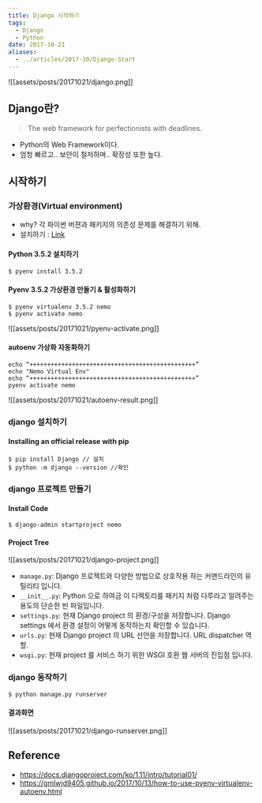 ```yaml
---
title: Django 시작하기
tags:
  - Django
  - Python
date: 2017-10-21
aliases: 
  - ../articles/2017-10/Django-Start
---
```


![[assets/posts/20171021/django.png]]

## Django란?
> The web framework for perfectionists with deadlines.

- Python의 Web Framework이다.
- 엄청 빠르고.. 보안이 철저하며.. 확장성 또한 높다.

## 시작하기
### 가상환경(Virtual environment)
- why? 각 파이썬 버젼과 패키지의 의존성 문제를 해결하기 위해.
- 설치하기 : [Link](https://gmlwjd9405.github.io/2017/10/13/how-to-use-pyenv-virtualenv-autoenv.html)

#### Python 3.5.2 설치하기

```
$ pyenv install 3.5.2
```

#### Pyenv 3.5.2 가상환경 만들기 & 활성화하기

```
$ pyenv virtualenv 3.5.2 nemo
$ pyenv activate nemo
```

![[assets/posts/20171021/pyenv-activate.png]]

#### autoenv 가상화 자동화하기

```
echo “+++++++++++++++++++++++++++++++++++++++++++++++”
echo "Nemo Virtual Env"
echo “+++++++++++++++++++++++++++++++++++++++++++++++”
pyenv activate nemo
```

![[assets/posts/20171021/autoenv-result.png]]

### django 설치하기

#### Installing an official release with pip
```
$ pip install Django // 설치
$ python -m django --version //확인
```

### django 프로젝트 만들기

#### Install Code
```
$ django-admin startproject nemo
```

#### Project Tree
![[assets/posts/20171021/django-project.png]]

- `manage.py`: Django 프로젝트와 다양한 방법으로 상호작용 하는 커맨드라인의 유틸리티 입니다.
- `__init__.py`: Python 으로 하여금 이 디렉토리를 패키지 처럼 다루라고 알려주는 용도의 단순한 빈 파일입니다.
- `settings.py`: 현재 Django project 의 환경/구성을 저장합니다. Django settings 에서 환경 설정이 어떻게 동작하는지 확인할 수 있습니다.
- `urls.py`: 현재 Django project 의 URL 선언을 저장합니다. URL dispatcher 역할.
- `wsgi.py`: 현재 project 를 서비스 하기 위한 WSGI 호환 웹 서버의 진입점 입니다.

### django 동작하기
```
$ python manage.py runserver
```

#### 결과화면
![[assets/posts/20171021/django-runserver.png]]

## Reference
- <https://docs.djangoproject.com/ko/1.11/intro/tutorial01/>
- <https://gmlwjd9405.github.io/2017/10/13/how-to-use-pyenv-virtualenv-autoenv.html>

